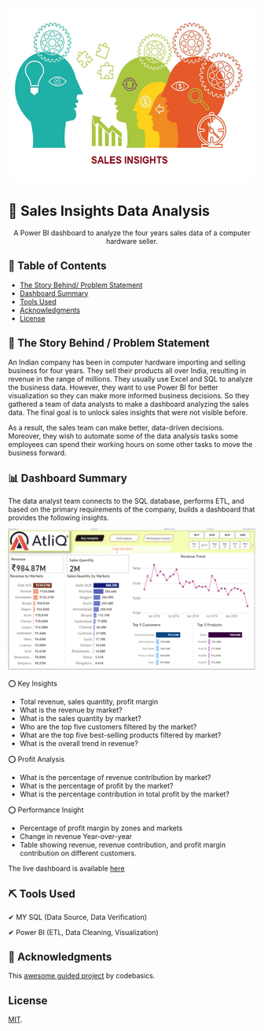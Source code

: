 <!-- Comment : Project Banner -->
<p align="center">
  <a href="" rel="noopener">
 <img width=533px height=357px src="/Images/si_cover.png" alt="Project banner"></a>
</p>

<!-- ---------------------------------------------------------------- -->
<!-- Comment : Project Description-->
# 📣 Sales Insights Data Analysis

<p align="center"> A Power BI dashboard to analyze the four years sales data of a computer hardware seller. 
    <br> 
</p>

<!-- 📣 Power BI Project-02 : Sales Insights Dashboard -->

## 📝 Table of Contents
+ [The Story Behind/ Problem Statement](#a_0_TSB)
+ [Dashboard Summary ](#a_1_DS) 
+ [Tools Used](#a_2_built_using)
+ [Acknowledgments](#a_3_acknowledgements)
+ [License](#a_4_license)

## 📝 The Story Behind / Problem Statement  <a name = "a_0_TSB"></a>

<p align="justified"> 
An Indian company has been in computer hardware importing and selling business for four years. They sell their products all over India, resulting in revenue in the range of millions. They usually use Excel and SQL to analyze the business data. However, they want to use Power BI for better visualization so they can make more informed business decisions. So they gathered a team of data analysts to make a dashboard analyzing the sales data. The final goal is to unlock sales insights that were not visible before. 

As a result, the sales team can make better, data-driven decisions. Moreover, they wish to automate some of the data analysis tasks some employees can spend their working hours on some other tasks to move the business forward. 
</p>

## 📊 Dashboard Summary  <a name = "a_1_DS"></a>

<p align="justified"> 
The data analyst team connects to the SQL database, performs ETL, and based on the primary requirements of the company, builds a dashboard that provides the following insights. 
</p>

![Add Image](/Images/si_da_pb_db.PNG)  

⭕ Key Insights 

- Total revenue, sales quantity, profit margin 
- What is the revenue by market?
- What is the sales quantity by market?
- Who are the top five customers filtered by the market?
- What are the top five best-selling products filtered by market?
- What is the overall trend in revenue? 

⭕ Profit Analysis 

- What is the percentage of revenue contribution by market? 
- What is the percentage of profit by the market? 
- What is the percentage contribution in total profit by the market? 

⭕ Performance Insight 

- Percentage of profit margin by zones and markets 
- Change in revenue Year-over-year
- Table showing revenue, revenue contribution, and profit margin contribution on different customers.

The live dashboard is available [here](https://app.powerbi.com/view?r=eyJrIjoiOWQ2ZWU5NGItNTY3Yy00NTc2LTk0MDAtZTAxOGUyOTViOTcwIiwidCI6ImRmODY3OWNkLWE4MGUtNDVkOC05OWFjLWM4M2VkN2ZmOTVhMCJ9)


## ⛏️ Tools Used  <a name = "a_2_built_using"></a>

<p align="justified"> 
✔ MY SQL (Data Source, Data Verification)

✔ Power BI (ETL, Data Cleaning, Visualization)
</p>

## 🎉 Acknowledgments  <a name = "a_3_acknowledgements"></a>

This [awesome guided project](https://www.youtube.com/playlist?list=PLeo1K3hjS3uva8pk1FI3iK9kCOKQdz1I9) by codebasics.


## License <a name = "a_4_license"></a> 

[MIT](https://choosealicense.com/licenses/mit/).

